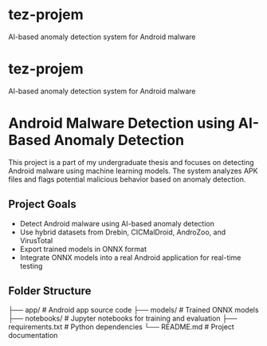 # tez-projem
AI-based anomaly detection system for Android malware
# tez-projem
AI-based anomaly detection system for Android malware
# Android Malware Detection using AI-Based Anomaly Detection

This project is a part of my undergraduate thesis and focuses on detecting Android malware using machine learning models. The system analyzes APK files and flags potential malicious behavior based on anomaly detection.

## Project Goals

- Detect Android malware using AI-based anomaly detection
- Use hybrid datasets from Drebin, CICMalDroid, AndroZoo, and VirusTotal
- Export trained models in ONNX format
- Integrate ONNX models into a real Android application for real-time testing

##  Folder Structure
├── app/ # Android app source code
├── models/ # Trained ONNX models
├── notebooks/ # Jupyter notebooks for training and evaluation
├── requirements.txt # Python dependencies
└── README.md # Project documentation
